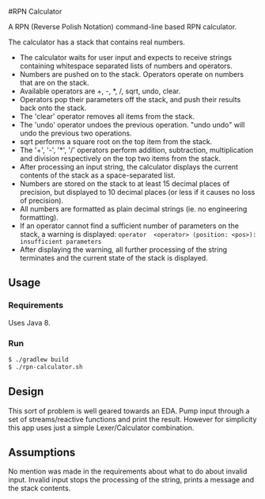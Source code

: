 #RPN Calculator

A RPN (Reverse Polish Notation) command-line based RPN calculator.

The calculator has a stack that contains real numbers.
 - The calculator waits for user input and expects to receive strings containing whitespace separated lists of numbers 
 and operators.
 - Numbers are pushed on to the stack. Operators operate on numbers that are on the stack.
 - Available operators are +, -, *, /, sqrt, undo, clear.
 - Operators pop their parameters off the stack, and push their results back onto the stack.
 - The 'clear' operator removes all items from the stack.
 - The 'undo' operator undoes the previous operation. "undo undo" will undo the previous two operations.
 - sqrt performs a square root on the top item from the stack.
 - The '+', '-', '*', '/' operators perform addition, subtraction, multiplication and division respectively on the top two items from the stack.
 - After processing an input string, the calculator displays the current contents of the stack as a space-separated 
 list.
 - Numbers are stored on the stack to at least 15 decimal places of precision, but displayed to 10 decimal places
  (or less if it causes no loss of precision).
 - All numbers are formatted as plain decimal strings (ie. no engineering formatting).
 - If an operator cannot find a sufficient number of parameters on the stack, a warning is displayed: `operator 
 <operator> (position: <pos>): insufficient parameters`
 - After displaying the warning, all further processing of the string terminates and the current state of the stack is 
 displayed.
 
## Usage

### Requirements

Uses Java 8.

### Run

```bash
$ ./gradlew build
$ ./rpn-calculator.sh
```

## Design

This sort of problem is well geared towards an EDA. Pump input through a set of streams/reactive functions and print 
the result. However for simplicity this app uses just a simple Lexer/Calculator combination.

## Assumptions

No mention was made in the requirements about what to do about invalid input. Invalid input stops the processing of 
the string, prints a message and the stack contents.
